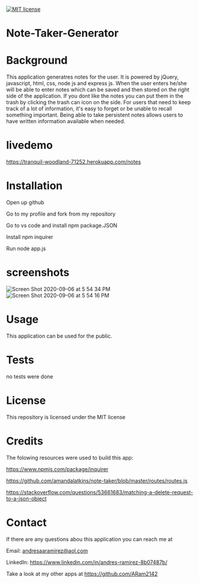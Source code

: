 [![MIT license](https://img.shields.io/badge/License-MIT-blue.svg)](https://lbesson.mit-license.org/)

# Note-Taker-Generator

# Background

This application generatres notes for the user. It is powered by jQuery, javascript, html, css, node js and express js. When the user enters he/she will be able to enter notes which can be saved and then stored on the right side of the application. If you dont like the notes you can put them in the trash by clicking the trash can icon on the side. For users that need to keep track of a lot of information, it's easy to forget or be unable to recall something important. Being able to take persistent notes allows users to have written information available when needed.

# livedemo

https://tranquil-woodland-71252.herokuapp.com/notes

# Installation

Open up github

Go to my profile and fork from my repository

Go to vs code and install npm package.JSON

Install npm inquirer

Run node app.js

# screenshots

![Screen Shot 2020-09-06 at 5 54 34 PM](https://user-images.githubusercontent.com/65634748/92335986-19e72600-f06a-11ea-8c4a-4f127f821b4e.png)
![Screen Shot 2020-09-06 at 5 54 16 PM](https://user-images.githubusercontent.com/65634748/92335987-1ce21680-f06a-11ea-80cc-8f329d81f06a.png)

# Usage

This application can be used for the public.

# Tests

no tests were done

# License
This repository is licensed under the MIT license

# Credits
The folowing resources were used to build this app:

https://www.npmjs.com/package/inquirer

https://github.com/amandalatkins/note-taker/blob/master/routes/routes.js

https://stackoverflow.com/questions/53661683/matching-a-delete-request-to-a-json-object

# Contact

If there are any questions abou this application you can reach me at

Email: andresaaramirez@aol.com

LinkedIn: https://www.linkedin.com/in/andres-ramirez-8b07487b/

Take a look at my other apps at https://github.com/ARam2142



